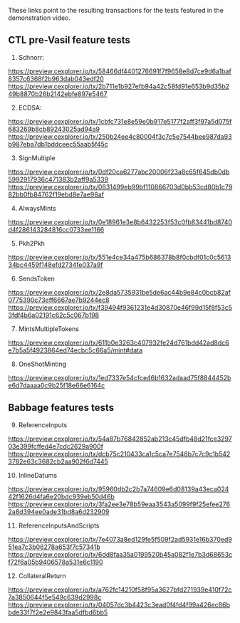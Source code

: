 These links point to the resulting transactions for the tests featured in the demonstration video.

## CTL pre-Vasil feature tests

1. Schnorr:

https://preview.cexplorer.io/tx/58466df4401276691f7f9658e8d7ce9d6a1baf8357c6368f2b963dab043edf20
https://preview.cexplorer.io/tx/2b711e1b927efb94a42c58fd91e653b9d35b249b8870b26b2142ebfe897e5467

2. ECDSA:

https://preview.cexplorer.io/tx/1cbfc731e8e59e0b917e5177f2aff3f97a5d075f683269b8cb89243025ad94a9
https://preview.cexplorer.io/tx/250b24ee4c80004f3c7c5e7544bee987da93b987eba7db1bddceec55aab5f45c

3. SignMultiple

https://preview.cexplorer.io/tx/0df20ca6277abc20006f23a8c65f645db0db5992917936c471383b2aff9a5339
https://preview.cexplorer.io/tx/0831499eb99bf110866703d0bb53cd80b1c7982bb0fb84762f19ebd8e7ae98af

4. AlwaysMints

https://preview.cexplorer.io/tx/0e18961e3e8b6432253f53c0fb83441bd8740d4f286143284816cc0733ee1166

5. Pkh2Pkh

https://preview.cexplorer.io/tx/551e4ce34a475b686378b8f0cbdf01c0c561334bc4459f148efd2734fe037a9f

6. SendsToken

https://preview.cexplorer.io/tx/2e8da5735931be5de6ac44b9e84c0bcb82af0775390c73eff6667ae7b9244ec8
https://preview.cexplorer.io/tx/f39494f9361231e4d30870e46f99d15f8f53c53fdf4b6a02191c62c5c067b198

7. MintsMultipleTokens

https://preview.cexplorer.io/tx/611b0e3263c407932fe24d761bdd42ad8dc6e7b5a5f4923864ed74ecbc5c66a5/mint#data

8. OneShotMinting

https://preview.cexplorer.io/tx/1ed7337e54cfce46b1632adaad75f8844452be6d7daaaa0c9b25f18e66e6164c

## Babbage features tests

9. ReferenceInputs

https://preview.cexplorer.io/tx/54a87b76842852ab213c45dfb48d21fce329703e399fcffed4e7cdc2629a900f
https://preview.cexplorer.io/tx/dcb75c210433ca1c5ca7e7548b7c7c9c1b5423782e63c3682cb2aa902f6d7445

10. InlineDatums

https://preview.cexplorer.io/tx/95960db2c2b7a74609e6d08139a43eca02442f1626d4fa6e20bdc939eb50d46b
https://preview.cexplorer.io/tx/3fa2ee3e78b59eaa3543a5099f9f25efee2762a8d394ee0ade31bd8a6d232909

11. ReferenceInputsAndScripts

https://preview.cexplorer.io/tx/7e4073a8ed129fe5f509f2ad5931e16b370ed951ea7c3b06278a653f7c57341b
https://preview.cexplorer.io/tx/6dd8faa35a0199520b45a082f1e7b3d68653cf72f6a05b9406578a531e6c1190

12. CollateralReturn

https://preview.cexplorer.io/tx/a762fc14210f58f95a3627bfd271939e410f72c7a3850644f5e549c639d2998c
https://preview.cexplorer.io/tx/04057dc3b4423c3ead0f4fd4f99a426ec86bbde33f7f2e2e9843faa5dfbd6bb5
